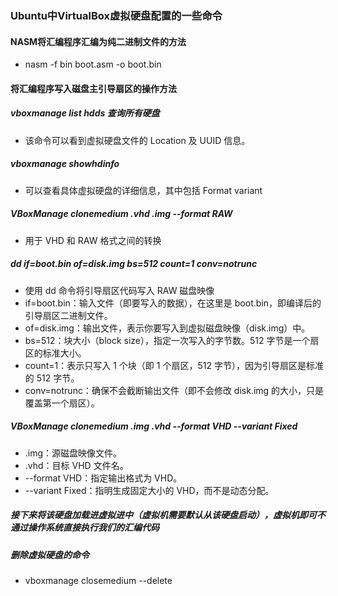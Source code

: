 ### Ubuntu中VirtualBox虚拟硬盘配置的一些命令

#### NASM将汇编程序汇编为纯二进制文件的方法
* nasm -f bin boot.asm -o boot.bin

#### 将汇编程序写入磁盘主引导扇区的操作方法
##### vboxmanage list hdds 查询所有硬盘
* 该命令可以看到虚拟硬盘文件的 Location 及 UUID 信息。
##### vboxmanage showhdinfo <UUID>
* 可以查看具体虚拟硬盘的详细信息，其中包括 Format variant
##### VBoxManage clonemedium <source>.vhd <dest>.img --format RAW
* 用于 VHD 和 RAW 格式之间的转换
##### dd if=boot.bin of=disk.img bs=512 count=1 conv=notrunc
* 使用 dd 命令将引导扇区代码写入 RAW 磁盘映像
* if=boot.bin：输入文件（即要写入的数据），在这里是 boot.bin，即编译后的引导扇区二进制文件。
* of=disk.img：输出文件，表示你要写入到虚拟磁盘映像（disk.img）中。
* bs=512：块大小（block size），指定一次写入的字节数。512 字节是一个扇区的标准大小。
* count=1：表示只写入 1 个块（即 1 个扇区，512 字节），因为引导扇区是标准的 512 字节。
* conv=notrunc：确保不会截断输出文件（即不会修改 disk.img 的大小，只是覆盖第一个扇区）。
##### VBoxManage clonemedium <source>.img <dest>.vhd --format VHD --variant Fixed
* <source>.img：源磁盘映像文件。
* <dest>.vhd：目标 VHD 文件名。
* --format VHD：指定输出格式为 VHD。
* --variant Fixed：指明生成固定大小的 VHD，而不是动态分配。
##### 接下来将该硬盘加载进虚拟进中（虚拟机需要默认从该硬盘启动），虚拟机即可不通过操作系统直接执行我们的汇编代码
##### 删除虚拟硬盘的命令
* vboxmanage closemedium <UUID> --delete
